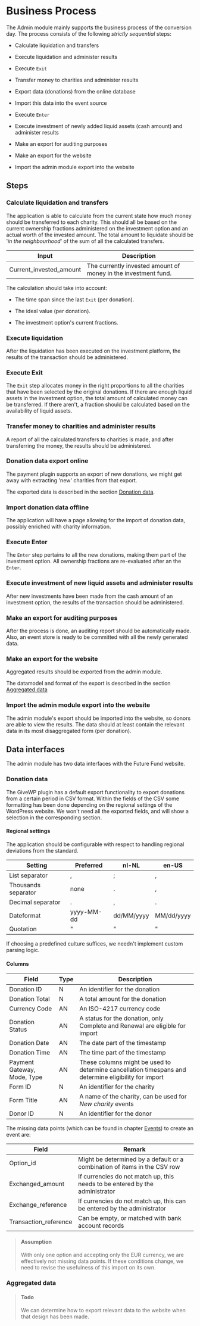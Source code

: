 # Business Process

The Admin module mainly supports the business process of the conversion day.
The process consists of the following _strictly sequential_ steps:

* Calculate liquidation and transfers

* Execute liquidation and administer results

* Execute `Exit`

* Transfer money to charities and administer results

* Export data (donations) from the online database

* Import this data into the event source

* Execute `Enter`

* Execute investment of newly added liquid assets (cash amount) and administer results

* Make an export for auditing purposes

* Make an export for the website

* Import the admin module export into the website

## Steps

### Calculate liquidation and transfers

The application is able to calculate from the current state how much money should be transferred to each charity.
This should all be based on the current ownership fractions administered on the investment option and an actual worth of the invested amount.
The total amount to liquidate should be '_in the neighbourhood_' of the sum of all the calculated transfers.

| Input                   | Description                                                    |
| ----------------------- | -------------------------------------------------------------- |
| Current_invested_amount | The currently invested amount of money in the investment fund. |

The calculation should take into account:

* The time span since the last `Exit` (per donation).

* The ideal value (per donation).

* The investment option's current fractions.

### Execute liquidation

After the liquidation has been executed on the investment platform, the results of the transaction should be administered.

### Execute Exit

The `Exit` step allocates money in the right proportions to all the charities that have been selected by the original donations.
If there are enough liquid assets in the investment option, the total amount of calculated money can be transferred.
If there aren't, a fraction should be calculated based on the availability of liquid assets.

### Transfer money to charities and administer results

A report of all the calculated transfers to charities is made, and after transferring the money, the results should be administered.

### Donation data export online

The payment plugin supports an export of new donations, we might get away with extracting 'new' charities from that export.

The exported data is described in the section [Donation data](#donation-data).

### Import donation data offline

The application will have a page allowing for the import of donation data, possibly enriched with charity information.

### Execute Enter

The `Enter` step pertains to all the new donations, making them part of the investment option.
All ownership fractions are re-evaluated after an the `Enter`.

### Execute investment of new liquid assets and administer results

After new investments have been made from the cash amount of an investment option, the results of the transaction should be administered.

### Make an export for auditing purposes

After the process is done, an auditing report should be automatically made.
Also, an event store is ready to be committed with all the newly generated data.

### Make an export for the website

Aggregated results should be exported from the admin module.

The datamodel and format of the export is described in the section [Aggregated data](#aggregated-data)

### Import the admin module export into the website

The admin module's export should be imported into the website, so donors are able to view the results.
The data should at least contain the relevant data in its most disaggregated form (per donation).

## Data interfaces

The admin module has two data interfaces with the Future Fund website.

### Donation data

The GiveWP plugin has a default export functionality to export donations from a certain period in CSV format.
Within the fields of the CSV some formatting has been done depending on the regional settings of the WordPress website.
We won't need all the exported fields, and will show a selection in the corresponding section.

#### Regional settings

The application should be configurable with respect to handling regional deviations from the standard. 

| Setting             | Preferred  | nl-NL      | en-US      |
| ------------------- | ---------- | ---------- | ---------- |
| List separator      | ,          | ;          | ,          |
| Thousands separator | none       | .          | ,          |
| Decimal separator   | .          | ,          | .          |
| Dateformat          | yyyy-MM-dd | dd/MM/yyyy | MM/dd/yyyy |
| Quotation           | "          | "          | "          |

If choosing a predefined culture suffices, we needn't implement custom parsing logic.

#### Columns

| Field                       | Type | Description                                                                                          |
| --------------------------- | ---- | ---------------------------------------------------------------------------------------------------- |
| Donation ID                 | N    | An identifier for the donation                                                                       |
| Donation Total              | N    | A total amount for the donation                                                                      |
| Currency Code               | AN   | An ISO-4217 currency code                                                                            |
| Donation Status             | AN   | A status for the donation, only Complete and Renewal are eligible for import                         |
| Donation Date               | AN   | The date part of the timestamp                                                                       |
| Donation Time               | AN   | The time part of the timestamp                                                                       |
| Payment Gateway, Mode, Type | AN   | These columns might be used to determine cancellation timespans and determine eligibility for import |
| Form ID                     | N    | An identifier for the charity                                                                        |
| Form Title                  | AN   | A name of the charity, can be used for _New charity_ events                                          |
| Donor ID                    | N    | An identifier for the donor                                                                          |

The missing data points (which can be found in chapter [Events](#events)) to create an event are:

| Field                 | Remark                                                                       |
| --------------------- | ---------------------------------------------------------------------------- |
| Option_id             | Might be determined by a default or a combination of items in the CSV row    |
| Exchanged_amount      | If currencies do not match up, this needs to be entered by the administrator |
| Exchange_reference    | If currencies do not match up, this can be entered by the administrator      |
| Transaction_reference | Can be empty, or matched with bank account records                           |

> #### Assumption
> 
> With only one option and accepting only the EUR currency, we are effectively not missing data points.
> If these conditions change, we need to revise the usefulness of this import on its own.

### Aggregated data

> #### Todo
> 
> We can determine how to export relevant data to the website when that design has been made.
> 
> 
